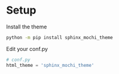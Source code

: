 # Setup

Install the theme

```sh
python -m pip install sphinx_mochi_theme
```

Edit your conf.py

```py
# conf.py
html_theme = 'sphinx_mochi_theme'
```

